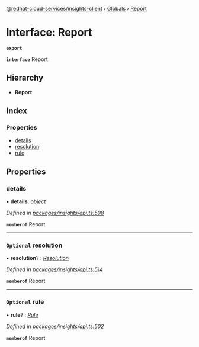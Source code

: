 [@redhat-cloud-services/insights-client](../README.md) › [Globals](../globals.md) › [Report](report.md)

# Interface: Report

**`export`** 

**`interface`** Report

## Hierarchy

* **Report**

## Index

### Properties

* [details](report.md#details)
* [resolution](report.md#optional-resolution)
* [rule](report.md#optional-rule)

## Properties

###  details

• **details**: *object*

*Defined in [packages/insights/api.ts:508](https://github.com/RedHatInsights/javascript-clients/blob/master/packages/insights/api.ts#L508)*

**`memberof`** Report

___

### `Optional` resolution

• **resolution**? : *[Resolution](resolution.md)*

*Defined in [packages/insights/api.ts:514](https://github.com/RedHatInsights/javascript-clients/blob/master/packages/insights/api.ts#L514)*

**`memberof`** Report

___

### `Optional` rule

• **rule**? : *[Rule](rule.md)*

*Defined in [packages/insights/api.ts:502](https://github.com/RedHatInsights/javascript-clients/blob/master/packages/insights/api.ts#L502)*

**`memberof`** Report

